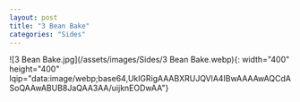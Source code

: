 ```yaml
---
layout: post
title: "3 Bean Bake"
categories: "Sides"
---
```

![3 Bean Bake.jpg](/assets/images/Sides/3 Bean Bake.webp){: width="400" height="400" lqip="data:image/webp;base64,UklGRigAAABXRUJQVlA4IBwAAAAwAQCdASoQAAwABUB8JaQAA3AA/uijknEODwAA"}

